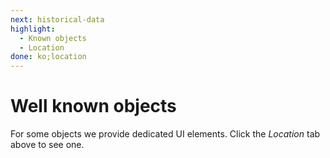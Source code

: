```yaml
---
next: historical-data
highlight:
  - Known objects
  - Location
done: ko;location
---
```


# Well known objects

For some objects we provide dedicated UI elements. Click the _Location_ tab
above to see one.
